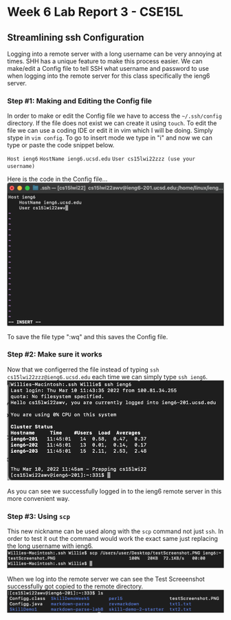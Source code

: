 # Week 6 Lab Report 3 - CSE15L

## Streamlining ssh Configuration
Logging into a remote server with a long username can be very annoying at times. SHH has a unique feature to make this process easier. We can make/edit a Config file to tell SSH what username and password to use when logging into the remote server for this class specifically the ieng6 server. 

### Step #1: Making and Editing the Config file
In order to make or edit the Config file we have to access the `~/.ssh/config` directory. If the file does not exist we can create it using `touch`. To edit the file we can use a coding IDE or edit it in vim which I will be doing. Simply stype in `vim config`. To go to insert mode we type in "i" and now we can type or paste the code snippet below. 

`Host ieng6`
    `HostName ieng6.ucsd.edu`
    `User cs15lwi22zzz (use your username)`

Here is the code in the Config file...
![image](lab3-pic1.png)

To save the file type ":wq" and this saves the Config file.

### Step #2: Make sure it works
Now that we configerred the file instead of typing `ssh cs15lwi22zzz@ieng6.ucsd.edu` each time we can simply type `ssh ieng6`.
![image](lab3-pic2.png)

As you can see we successfully logged in to the ieng6 remote server in this more convenient way.

### Step #3: Using `scp`
This new nickname can be used along with the `scp` command not just `ssh`. In order to test it out the command would work the exact same just replacing the long username with ieng6.
![image](lab3-pic3.png)

When we log into the remote server we can see the Test Screeenshot successfully got copied to the remote directory.
![image](lab3-pic4.png)